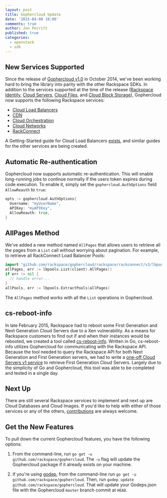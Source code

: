 ```yaml
---
layout: post
title: Gophercloud Update
date: '2015-04-08 10:00'
comments: true
author: Jon Perritt
published: true
categories:
  - openstack
  - sdk
---
```


## New Services Supported
Since the release of [Gophercloud v1.0](https://github.com/rackspace/gophercloud) in October 2014, we've been working hard to bring the library into parity with the other Rackspace SDKs. In addition to the services supported at the time of the release ([Rackspace Identity](https://developer.rackspace.com/docs/cloud-identity/getting-started/), [Cloud Servers](https://developer.rackspace.com/docs/cloud-servers/getting-started/), [Cloud Files](https://developer.rackspace.com/docs/cloud-files/getting-started/), and [Cloud Block Storage](https://developer.rackspace.com/docs/cloud-block-storage/getting-started/)), Gophercloud now supports the following Rackspace services:

- [Cloud Load Balancers](https://github.com/rackspace/gophercloud/tree/master/rackspace/lb/v1)
- [CDN](https://github.com/rackspace/gophercloud/tree/master/rackspace/cdn/v1)
- [Cloud Orchestration](https://github.com/rackspace/gophercloud/tree/master/rackspace/orchestration/v1)
- [Cloud Networks](https://github.com/rackspace/gophercloud/tree/master/rackspace/networking/v2)
- [RackConnect](https://github.com/rackspace/gophercloud/tree/master/rackspace/rackconnect/v3)

A Getting-Started guide for Cloud Load Balancers [exists](https://developer.rackspace.com/docs/cloud-load-balancers/getting-started/), and similar guides for the other services are being created.

<!-- more -->

## Automatic Re-authentication
Gophercloud now supports automatic re-authentication. This will enable long-running jobs to continue normally if the users token expires during code execution. To enable it, simply set the `gophercloud.AuthOptions` field `AllowReauth` to `true`:
```go
opts := gophercloud.AuthOptions{
  Username: "myUserName",
  APIKey: "myAPIKey",
  AllowReauth: true,
}
```

## AllPages Method
We've added a new method named `AllPages` that allows users to retrieve all the pages from a `List` call without worrying about pagination. For example, to retrieve all RackConnect Load Balancer Pools:
```go
import "github.com/rackspace/gophercloud/rackspace/rackconnect/v3/lbpools"
allPages, err := lbpools.List(client).AllPages()
if err != nil {
  // handle error...
}
allPools, err := lbpools.ExtractPools(allPages)
```
The `AllPages` method works with all the `List` operations in Gophercloud.

## cs-reboot-info
In late February 2015, Rackspace had to reboot some First Generation and Next Generation Cloud Servers due to a Xen vulnerability. As a means for Rackspace customers to find out if and when their instances would be rebooted, we created a tool called [cs-reboot-info](https://github.com/rackerlabs/cs-reboot-info). Written in Go, cs-reboot-info utilizes Gophercloud for communicating with the Rackspace API. Because the tool needed to query the Rackspace API for both Next Generation and First Generation servers, we had to write a [one-off Cloud Servers v1 service](https://github.com/smashwilson/gophercomputev1) to retrieve First Generation Cloud Servers. Largely due to the simplicity of Go and Gophercloud, this tool was able to be completed and tested in a single day.

## Next Up
There are still several Rackspace services to implement and next up are Cloud Databases and Cloud Images. If you'd like to help with either of those services or any of the others, [contributions](https://github.com/rackspace/gophercloud/blob/master/CONTRIBUTING.md) are always welcome.

## Get the New Features
To pull down the current Gophercloud features, you have the following options:

1. From the command-line, run `go get -u github.com/rackspace/gophercloud`. The `-u` flag will update the Gophercloud package if it already exists on your machine.

2. If you're using [godep](https://github.com/tools/godep), from the command-line run `go get -u github.com/rackspace/gophercloud`. Then, run `godep update github.com/rackspace/gophercloud`. That will update your Godeps.json file with the Gophercloud `master` branch commit at `HEAD`.
